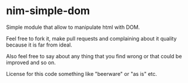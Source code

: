 # nim-simple-dom
Simple module that allow to manipulate html with DOM.

Feel free to fork it, make pull requests and complaining about it quality because it is far from ideal.

Also feel free to say about any thing that you find wrong or that could be improved and so on.

License for this code something like "beerware" or "as is" etc.
